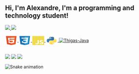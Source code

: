 ## Hi, I'm Alexandre, I'm a programming and technology student! 
<div align="left">
  <a href="https://github.com/alemes7">
  <img height="180em" src="https://github-readme-stats.vercel.app/api?username=alemes7&show_icons=true&theme=dracula&include_all_commits=true&count_private=true"/>
  <img height="180em" src="https://github-readme-stats.vercel.app/api/top-langs/?username=alemes7&layout=compact&langs_count=7&theme=jolly"/>
</div>
  
<div style="display: inline_block"><br>
  <img align="center" alt="Thigas-HTML" height="30" width="40" src="https://raw.githubusercontent.com/devicons/devicon/master/icons/html5/html5-original.svg">
  <img align="center" alt="Thigas-CSS" height="30" width="40" src="https://raw.githubusercontent.com/devicons/devicon/master/icons/css3/css3-original.svg">
  <img align="center" alt="Thigas-Js" height="30" width="40" src="https://raw.githubusercontent.com/devicons/devicon/master/icons/javascript/javascript-plain.svg">
  <img align="center" alt="Thigas-Python" height="30" width="40" src="https://raw.githubusercontent.com/devicons/devicon/master/icons/python/python-original.svg">
  <img align="center" alt="Thigas-Java" height="30" width="40" src="https://cdn.jsdelivr.net/gh/devicons/devicon/icons/java/java-original.svg">

  
</div>
  
  ##
 
<div> 
  
  <a href="https://www.instagram.com/ale.lemes_7/" target="_blank"><img src="https://img.shields.io/badge/-Instagram-%23E4405F?style=for-the-badge&logo=instagram&logoColor=white" target="_blank"></a>
  <a href = "mailto:alelemesferreira@gmail.com"><img src="https://img.shields.io/badge/-Gmail-%23333?style=for-the-badge&logo=gmail&logoColor=white" target="_blank"></a>
  <a href="" target="_blank"><img src="https://img.shields.io/badge/-LinkedIn-%230077B5?style=for-the-badge&logo=linkedin&logoColor=white" target="_blank"></a> 
 
  ![Snake animation](https://github.com/devthigas/devthigas/blob/output/github-contribution-grid-snake.svg)
 
</div>
